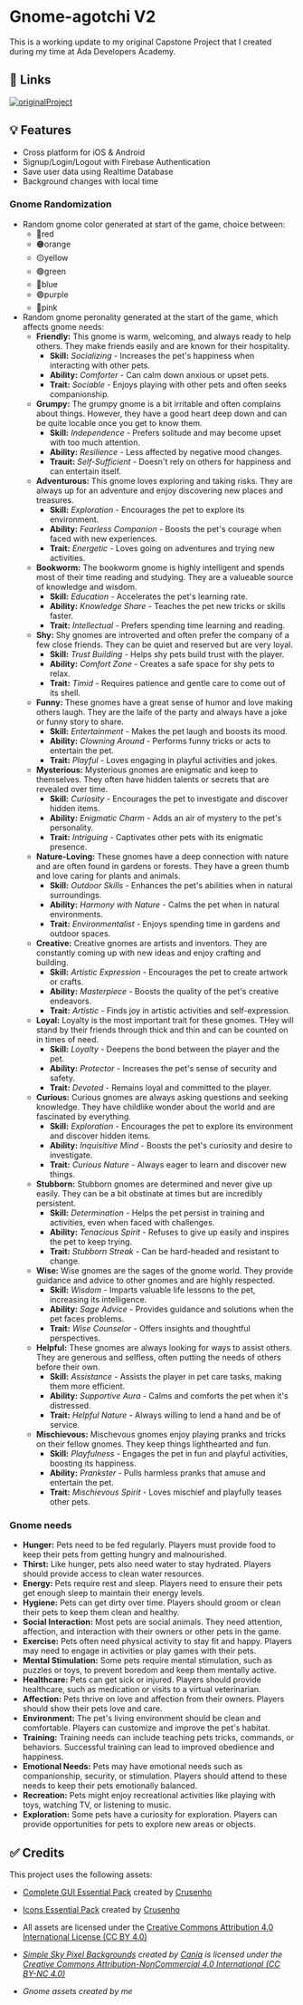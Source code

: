 
# Gnome-agotchi V2

This is a working update to my original Capstone Project that I created during my time at Ada Developers Academy.



## 🔗 Links

[![originalProject](https://img.shields.io/badge/original_project-100000?style=for-the-badge&logo=github&logoColor=white)](https://github.com/lopezsteffanie/Gnome-agotchi)

## 💡 Features

- Cross platform for iOS & Android
- Signup/Login/Logout with Firebase Authentication
- Save user data using Realtime Database
- Background changes with local time

### Gnome Randomization
- Random gnome color generated at start of the game, choice between:
  - 🔴red
  - 🟠orange
  - 🟡yellow
  - 🟢green
  - 🔵blue
  - 🟣purple
  - 💖pink
- Random gnome peronality generated at the start of the game, which affects gnome needs:
  - **Friendly:** This gnome is warm, welcoming, and always ready to help others. They make friends easily and are known for their hospitality.
    - **Skill:** *Socializing -* Increases the pet's happiness when interacting with other pets.
    - **Ability:** *Comforter -* Can calm down anxious or upset pets.
    - **Trait:** *Sociable -* Enjoys playing with other pets and often seeks companionship. 
  - **Grumpy:** The grumpy gnome is a bit irritable and often complains about things. However, they have a good heart deep down and can be quite locable once you get to know them.
    - **Skill:** *Independence -* Prefers solitude and may become upset with too much attention.
    - **Ability:** *Resilience -* Less affected by negative mood changes.
    - **Trauit:** *Self-Sufficient -* Doesn't rely on others for happiness and can entertain itself.
  - **Adventurous:** This gnome loves exploring and taking risks. They are always up for an adventure and enjoy discovering new places and treasures.
    - **Skill:** *Exploration -* Encourages the pet to explore its environment.
    - **Ability:** *Fearless Companion -* Boosts the pet's courage when faced with new experiences.
    - **Trait:** *Energetic -* Loves going on adventures and trying new activities.
  - **Bookworm:** The bookworm gnome is highly intelligent and spends most of their time reading and studying. They are a valueable source of knowledge and wisdom.
    - **Skill:** *Education -* Accelerates the pet's learning rate.
    - **Ability:** *Knowledge Share -* Teaches the pet new tricks or skills faster.
    - **Trait:** *Intellectual -* Prefers spending time learning and reading.
  - **Shy:** Shy gnomes are introverted and often prefer the company of a few close friends. They can be quiet and reserved but are very loyal.
    - **Skill:** *Trust Building -* Helps shy pets build trust with the player.
    - **Ability:** *Comfort Zone -* Creates a safe space for shy pets to relax.
    - **Trait:** *Timid -* Requires patience and gentle care to come out of its shell.
  - **Funny:** These gnomes have a great sense of humor and love making others laugh. They are the laife of the party and always have a joke or funny story to share.
    - **Skill:** *Entertainment -* Makes the pet laugh and boosts its mood.
    - **Ability:** *Clowning Around -* Performs funny tricks or acts to entertain the pet.
    - **Trait:** *Playful -* Loves engaging in playful activities and jokes.
  - **Mysterious:** Mysterious gnomes are enigmatic and keep to themselves. They often have hidden talents or secrets that are revealed over time.
    - **Skill:** *Curiosity -* Encourages the pet to investigate and discover hidden items.
    - **Ability:** *Enigmatic Charm -* Adds an air of mystery to the pet's personality.
    - **Trait:** *Intriguing -* Captivates other pets with its enigmatic presence.
  - **Nature-Loving:** These gnomes have a deep connection with nature and are often found in gardens or forests. They have a green thumb and love caring for plants and animals.
    - **Skill:** *Outdoor Skills -* Enhances the pet's abilities when in natural surroundings.
    - **Ability:** *Harmony with Nature -* Calms the pet when in natural environments.
    - **Trait:** *Environmentalist -* Enjoys spending time in gardens and outdoor spaces.
  - **Creative:** Creative gnomes are artists and inventors. They are constantly coming up with new ideas and enjoy crafting and building.
    - **Skill:** *Artistic Expression -* Encourages the pet to create artwork or crafts.
    - **Ability:** *Masterpiece -* Boosts the quality of the pet's creative endeavors.
    - **Trait:** *Artistic -* Finds joy in artistic activities and self-expression.
  - **Loyal:** Loyalty is the most important trait for these gnomes. THey will stand by their friends through thick and thin and can be counted on in times of need.
    - **Skill:** *Loyalty -* Deepens the bond between the player and the pet.
    - **Ability:** *Protector -* Increases the pet's sense of security and safety.
    - **Trait:** *Devoted -* Remains loyal and committed to the player.
  - **Curious:** Curious gnomes are always asking questions and seeking knowledge. They have childlike wonder about the world and are fascinated by everything.
    - **Skill:** *Exploration -* Encourages the pet to explore its environment and discover hidden items.
    - **Ability:** *Inquisitive Mind -* Boosts the pet's curiosity and desire to investigate.
    - **Trait:** *Curious Nature -* Always eager to learn and discover new things.
  - **Stubborn:** Stubborn gnomes are determined and never give up easily. They can be a bit obstinate at times but are incredibly persistent.
    - **Skill:** *Determination -* Helps the pet persist in training and activities, even when faced with challenges.
    - **Ability:** *Tenacious Spirit -* Refuses to give up easily and inspires the pet to keep trying.
    - **Trait:** *Stubborn Streak -* Can be hard-headed and resistant to change.
  - **Wise:** Wise gnomes are the sages of the gnome world. They provide guidance and advice to other gnomes and are highly respected.
    - **Skill:** *Wisdom -* Imparts valuable life lessons to the pet, increasing its intelligence.
    - **Ability:** *Sage Advice -* Provides guidance and solutions when the pet faces problems.
    - **Trait:** *Wise Counselor -* Offers insights and thoughtful perspectives.
  - **Helpful:** These gnomes are always looking for ways to assist others. They are generous and selfless, often putting the needs of others before their own.
    - **Skill:** *Assistance -* Assists the player in pet care tasks, making them more efficient.
    - **Ability:** *Supportive Aura -* Calms and comforts the pet when it's distressed.
    - **Trait:** *Helpful Nature -* Always willing to lend a hand and be of service.
  - **Mischievous:** Mischevous gnomes enjoy playing pranks and tricks on their fellow gnomes. They keep things lighthearted and fun.
    - **Skill:** *Playfulness -* Engages the pet in fun and playful activities, boosting its happiness.
    - **Ability:** *Prankster -* Pulls harmless pranks that amuse and entertain the pet.
    - **Trait:** *Mischievous Spirit -* Loves mischief and playfully teases other pets.
### Gnome needs
  - **Hunger:** Pets need to be fed regularly. Players must provide food to keep their pets from getting hungry and malnourished.
  - **Thirst:** Like hunger, pets also need water to stay hydrated. Players should provide access to clean water resources.
  - **Energy:** Pets require rest and sleep. Players need to ensure their pets get enough sleep to maintain their energy levels.
  - **Hygiene:** Pets can get dirty over time. Players should groom or clean their pets to keep them clean and healthy.
  - **Social Interaction:** Most pets are social animals. They need attention, affection, and interaction with their owners or other pets in the game.
  - **Exercise:** Pets often need physical activity to stay fit and happy. Players may need to engage in activities or play games with their pets.
  - **Mental Stimulation:** Some pets require mental stimulation, such as puzzles or toys, to prevent boredom and keep them mentally active.
  - **Healthcare:** Pets can get sick or injured. Players should provide healthcare, such as medication or visits to a virtual veterinarian.
  - **Affection:** Pets thrive on love and affection from their owners. Players should show their pets love and care.
  - **Environment:** The pet's living environment should be clean and comfortable. Players can customize and improve the pet's habitat.
  - **Training:** Training needs can include teaching pets tricks, commands, or behaviors. Successful training can lead to improved obedience and happiness.
  - **Emotional Needs:** Pets may have emotional needs such as companionship, security, or stimulation. Players should attend to these needs to keep their pets emotionally balanced.
  - **Recreation:** Pets might enjoy recreational activities like playing with toys, watching TV, or listening to music.
  - **Exploration:** Some pets have a curiosity for exploration. Players can provide opportunities for pets to explore new areas or objects.


## ✅ Credits

This project uses the following assets:
- [Complete GUI Essential Pack](https://crusenho.itch.io/complete-gui-essential-pack) created by [Crusenho](https://crusenho.itch.io/)
- [Icons Essential Pack](https://crusenho.itch.io/icons-essential-pack-free-icons) created by [Crusenho](https://crusenho.itch.io/)
- All assets are licensed under the [Creative Commons Attribution 4.0 International License (CC BY 4.0)](https://creativecommons.org/licenses/by/4.0/)

- *[Simple Sky Pixel Backgrounds](https://caniaeast.itch.io/simple-sky-pixel-backgrounds) created by [Cania](https://caniaeast.itch.io/) is licensed under the [Creative Commons Attribution-NonCommercial 4.0 International (CC BY-NC 4.0)](https://creativecommons.org/licenses/by-nc/4.0/)*
- *Gnome assets created by me*
